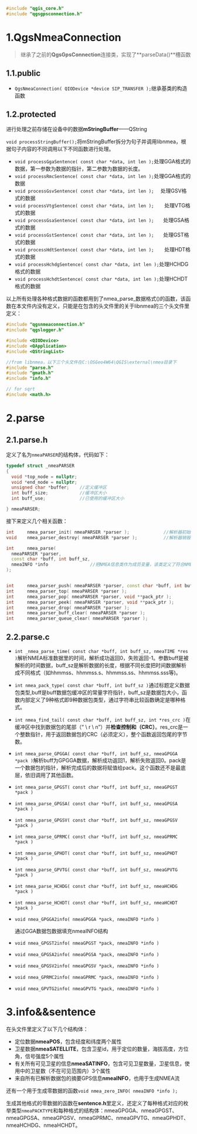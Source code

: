 ```c++
#include "qgis_core.h"
#include "qgsgpsconnection.h"
```



#  1.QgsNmeaConnection

> 继承了之前的**QgsGpsConnection**连接类，实现了**parseData()**槽函数

## 1.1.public

- `QgsNmeaConnection( QIODevice *device SIP_TRANSFER );`继承基类的构造函数

## 1.2.protected

进行处理之前存储在设备中的数据**mStringBuffer**——QString

`void processStringBuffer();`将mStringBuffer拆分为句子并调用libnmea，根据句子内容的不同调用以下不同函数进行处理。

- `void processGgaSentence( const char *data, int len );`处理GGA格式的数据，第一参数为数据的指针，第二参数为数据的长度。
- `void processRmcSentence( const char *data, int len );`处理GGA格式的数据
- `void processGsvSentence( const char *data, int len );  `  处理GSV格式的数据
- `void processVtgSentence( const char *data, int len );    `处理VTG格式的数据
- `void processGsaSentence( const char *data, int len );   ` 处理GSA格式的数据
- `void processGstSentence( const char *data, int len );   ` 处理GST格式的数据
- `void processHdtSentence( const char *data, int len );    `处理HDT格式的数据
- `void processHchdgSentence( const char *data, int len );`处理HCHDG格式的数据
- `void processHchdtSentence( const char *data, int len );`处理HCHDT格式的数据

以上所有处理各种格式数据的函数都用到了nmea_parse_数据格式()的函数，该函数在本文件内没有定义，只能是在包含的头文件里的关于libnmea的三个头文件里定义：

```c++
#include "qgsnmeaconnection.h"
#include "qgslogger.h"

#include <QIODevice>
#include <QApplication>
#include <QStringList>

//from libnmea，以下三个头文件在C:\OSGeo4W64\QGIS\external\nmea目录下
#include "parse.h"
#include "gmath.h"
#include "info.h"

// for sqrt
#include <math.h>
```

# 2.parse

## 2.1.parse.h

定义了名为`nmeaPARSER`的结构体，代码如下：

```c++
typedef struct _nmeaPARSER
{
  void *top_node = nullptr;
  void *end_node = nullptr;
  unsigned char *buffer;	//定义缓冲区
  int buff_size;			//缓冲区大小
  int buff_use;				//已使用的缓冲区大小

} nmeaPARSER;
```

接下来定义几个相关函数：

```c++
int     nmea_parser_init( nmeaPARSER *parser );				//解析器初始化
void    nmea_parser_destroy( nmeaPARSER *parser );			//解析器销毁

int     nmea_parse(
  nmeaPARSER *parser,
  const char *buff, int buff_sz,
  nmeaINFO *info				//把NMEA信息类作为成员变量，该类定义了符合NMEA标准的各种参数，如经纬度，UTC等，在info.h里定义
);	


int     nmea_parser_push( nmeaPARSER *parser, const char *buff, int buff_sz );
int     nmea_parser_top( nmeaPARSER *parser );
int     nmea_parser_pop( nmeaPARSER *parser, void **pack_ptr );
int     nmea_parser_peek( nmeaPARSER *parser, void **pack_ptr );
int     nmea_parser_drop( nmeaPARSER *parser );
int     nmea_parser_buff_clear( nmeaPARSER *parser );
int     nmea_parser_queue_clear( nmeaPARSER *parser );
```

## 2.2.parse.c

- `int _nmea_parse_time( const char *buff, int buff_sz, nmeaTIME *res )`解析NMEA标准数据里的时间，解析成功返回0，失败返回-1。参数buff是被解析的时间数据，buff_sz是解析数据的长度，根据不同长度把时间数据解析成不同格式（如hhmmss、hhmmss.s、hhmmss.ss、hhmmss.sss等)。

- `int nmea_pack_type( const char *buff, int buff_sz )`通过标题定义数据包类型,buff是buff数据包缓冲区的常量字符指针，buff_sz是数据包大小，函数内部定义了9种格式即9种数据包类型，通过字符串比较函数确定是哪种格式。

- `int nmea_find_tail( const char *buff, int buff_sz, int *res_crc )`在缓冲区中找到数据包的尾部（“ \ r \ n”）并**检查控制和（CRC）**。res_crc是一个整数指针，用于返回数据包的CRC（必须定义），整个函数返回包尾的字节数。

- `int nmea_parse_GPGGA( const char *buff, int buff_sz, nmeaGPGGA *pack )`解析buff为GPGGA数据，解析成功返回1，解析失败返回0。pack是一个数据包的指针，解析完成后的数据将赋值给pack。这个函数还不是最底层，依旧调用了其他函数。

- `int nmea_parse_GPGST( const char *buff, int buff_sz, nmeaGPGST *pack )`

- `int nmea_parse_GPGSA( const char *buff, int buff_sz, nmeaGPGSA *pack )`

- `int nmea_parse_GPGSV( const char *buff, int buff_sz, nmeaGPGSV *pack )`

- `int nmea_parse_GPRMC( const char *buff, int buff_sz, nmeaGPRMC *pack )`

- `int nmea_parse_GPHDT( const char *buff, int buff_sz, nmeaGPHDT *pack )`

- `int nmea_parse_GPVTG( const char *buff, int buff_sz, nmeaGPVTG *pack )`

- `int nmea_parse_HCHDG( const char *buff, int buff_sz, nmeaHCHDG *pack )`

- `int nmea_parse_HCHDT( const char *buff, int buff_sz, nmeaHCHDT *pack )`

- `void nmea_GPGGA2info( nmeaGPGGA *pack, nmeaINFO *info )`

  通过GGA数据包数据填充nmeaINFO结构

- `void nmea_GPGST2info( nmeaGPGST *pack, nmeaINFO *info )`

- `void nmea_GPGSA2info( nmeaGPGSA *pack, nmeaINFO *info )`

- `void nmea_GPGSV2info( nmeaGPGSV *pack, nmeaINFO *info )`

- `void nmea_GPRMC2info( nmeaGPRMC *pack, nmeaINFO *info )`

- `void nmea_GPVTG2info( nmeaGPVTG *pack, nmeaINFO *info )`

# 3.info&&sentence

在头文件里定义了以下几个结构体：

- 定位数据**nmeaPOS**，包含经度和纬度两个属性
- 卫星数据**nmeaSATELLITE**，包含卫星id，用于定位的数量，海拔高度，方位角，信号强度5个属性
- 有关所有可见卫星的信息**nmeaSATINFO**，包含可见卫星数量，卫星信息，使用中的卫星数（不在可见范围内）3个属性
- 来自所有已解析数据包的摘要GPS信息**nmeaINFO**，也用于生成NMEA流

还有一个用于生成零数据的函数`void nmea_zero_INFO( nmeaINFO *info );`

生成其他格式的零数据的函数在**sentence.h**里定义，还定义了每种格式对应的枚举类型`nmeaPACKTYPE`和每种格式的结构体：nmeaGPGGA、nmeaGPGST、nmeaGPGSA、nmeaGPGSV、nmeaGPRMC、nmeaGPVTG、nmeaGPHDT、nmeaHCHDG、nmeaHCHDT。
